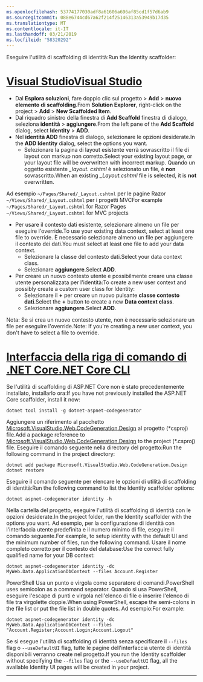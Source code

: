 ```yaml
---
ms.openlocfilehash: 53774177030adf8a61606a696af85cd1f57d6ab9
ms.sourcegitcommit: 088e6744cd67a62f214f25146313a53949b17d35
ms.translationtype: MT
ms.contentlocale: it-IT
ms.lasthandoff: 03/21/2019
ms.locfileid: "58320292"
---
```

<span data-ttu-id="c1501-101">Eseguire l'utilità di scaffolding di identità:</span><span class="sxs-lookup"><span data-stu-id="c1501-101">Run the Identity scaffolder:</span></span>

# <a name="visual-studiotabvisual-studio"></a>[<span data-ttu-id="c1501-102">Visual Studio</span><span class="sxs-lookup"><span data-stu-id="c1501-102">Visual Studio</span></span>](#tab/visual-studio)

* <span data-ttu-id="c1501-103">Dal **Esplora soluzioni**, fare doppio clic sul progetto > **Add** > **nuovo elemento di scaffolding**.</span><span class="sxs-lookup"><span data-stu-id="c1501-103">From **Solution Explorer**, right-click on the project > **Add** > **New Scaffolded Item**.</span></span>
* <span data-ttu-id="c1501-104">Dal riquadro sinistro della finestra di **Add Scaffold** finestra di dialogo, seleziona **identità** > **aggiungere**.</span><span class="sxs-lookup"><span data-stu-id="c1501-104">From the left pane of the **Add Scaffold** dialog, select **Identity** > **ADD**.</span></span>
* <span data-ttu-id="c1501-105">Nel **identità ADD** finestra di dialogo, selezionare le opzioni desiderate.</span><span class="sxs-lookup"><span data-stu-id="c1501-105">In the **ADD Identity** dialog, select the options you want.</span></span>
  * <span data-ttu-id="c1501-106">Selezionare la pagina di layout esistente verrà sovrascritto il file di layout con markup non corretto.</span><span class="sxs-lookup"><span data-stu-id="c1501-106">Select your existing layout page, or your layout file will be overwritten with incorrect markup.</span></span> <span data-ttu-id="c1501-107">Quando un oggetto esistente  *\_layout. cshtml* è selezionato un file, è **non** sovrascritto.</span><span class="sxs-lookup"><span data-stu-id="c1501-107">When an existing *\_Layout.cshtml* file is selected, it is **not** overwritten.</span></span>

 <span data-ttu-id="c1501-108">Ad esempio `~/Pages/Shared/_Layout.cshtml` per le pagine Razor `~/Views/Shared/_Layout.cshtml` per i progetti MVC</span><span class="sxs-lookup"><span data-stu-id="c1501-108">For example `~/Pages/Shared/_Layout.cshtml` for Razor Pages `~/Views/Shared/_Layout.cshtml` for MVC projects</span></span>
* <span data-ttu-id="c1501-109">Per usare il contesto dati esistente, selezionare almeno un file per eseguire l'override.</span><span class="sxs-lookup"><span data-stu-id="c1501-109">To use your existing data context, select at least one file to override.</span></span> <span data-ttu-id="c1501-110">È necessario selezionare almeno un file per aggiungere il contesto dei dati.</span><span class="sxs-lookup"><span data-stu-id="c1501-110">You must select at least one file to add your data context.</span></span>
  * <span data-ttu-id="c1501-111">Selezionare la classe del contesto dati.</span><span class="sxs-lookup"><span data-stu-id="c1501-111">Select your data context class.</span></span>
  * <span data-ttu-id="c1501-112">Selezionare **aggiungere**.</span><span class="sxs-lookup"><span data-stu-id="c1501-112">Select **ADD**.</span></span>
* <span data-ttu-id="c1501-113">Per creare un nuovo contesto utente e possibilmente creare una classe utente personalizzata per l'identità:</span><span class="sxs-lookup"><span data-stu-id="c1501-113">To create a new user context and possibly create a custom user class for Identity:</span></span>
  * <span data-ttu-id="c1501-114">Selezionare il **+** per creare un nuovo pulsante **classe contesto dati**.</span><span class="sxs-lookup"><span data-stu-id="c1501-114">Select the **+** button to create a new **Data context class**.</span></span>
  * <span data-ttu-id="c1501-115">Selezionare **aggiungere**.</span><span class="sxs-lookup"><span data-stu-id="c1501-115">Select **ADD**.</span></span>

<span data-ttu-id="c1501-116">Nota: Se si crea un nuovo contesto utente, non è necessario selezionare un file per eseguire l'override.</span><span class="sxs-lookup"><span data-stu-id="c1501-116">Note: If you're creating a new user context, you don't have to select a file to override.</span></span>

# <a name="net-core-clitabnetcore-cli"></a>[<span data-ttu-id="c1501-117">Interfaccia della riga di comando di .NET Core</span><span class="sxs-lookup"><span data-stu-id="c1501-117">.NET Core CLI</span></span>](#tab/netcore-cli)

<span data-ttu-id="c1501-118">Se l'utilità di scaffolding di ASP.NET Core non è stato precedentemente installato, installarlo ora:</span><span class="sxs-lookup"><span data-stu-id="c1501-118">If you have not previously installed the ASP.NET Core scaffolder, install it now:</span></span>

```console
dotnet tool install -g dotnet-aspnet-codegenerator
```

<span data-ttu-id="c1501-119">Aggiungere un riferimento al pacchetto [Microsoft.VisualStudio.Web.CodeGeneration.Design](https://www.nuget.org/packages/Microsoft.VisualStudio.Web.CodeGeneration.Design/) al progetto (\*csproj) file.</span><span class="sxs-lookup"><span data-stu-id="c1501-119">Add a package reference to [Microsoft.VisualStudio.Web.CodeGeneration.Design](https://www.nuget.org/packages/Microsoft.VisualStudio.Web.CodeGeneration.Design/) to the project (\*.csproj) file.</span></span> <span data-ttu-id="c1501-120">Eseguire il comando seguente nella directory del progetto:</span><span class="sxs-lookup"><span data-stu-id="c1501-120">Run the following command in the project directory:</span></span>

```console
dotnet add package Microsoft.VisualStudio.Web.CodeGeneration.Design
dotnet restore
```

<span data-ttu-id="c1501-121">Eseguire il comando seguente per elencare le opzioni di utilità di scaffolding di identità:</span><span class="sxs-lookup"><span data-stu-id="c1501-121">Run the following command to list the Identity scaffolder options:</span></span>

```console
dotnet aspnet-codegenerator identity -h
```

<span data-ttu-id="c1501-122">Nella cartella del progetto, eseguire l'utilità di scaffolding di identità con le opzioni desiderate.</span><span class="sxs-lookup"><span data-stu-id="c1501-122">In the project folder, run the Identity scaffolder with the options you want.</span></span> <span data-ttu-id="c1501-123">Ad esempio, per la configurazione di identità con l'interfaccia utente predefinita e il numero minimo di file, eseguire il comando seguente.</span><span class="sxs-lookup"><span data-stu-id="c1501-123">For example, to setup identity with the default UI and the minimum number of files, run the following command.</span></span> <span data-ttu-id="c1501-124">Usare il nome completo corretto per il contesto del database:</span><span class="sxs-lookup"><span data-stu-id="c1501-124">Use the correct fully qualified name for your DB context:</span></span>

```console
dotnet aspnet-codegenerator identity -dc MyWeb.Data.ApplicationDbContext --files Account.Register
```

<span data-ttu-id="c1501-125">PowerShell Usa un punto e virgola come separatore di comandi.</span><span class="sxs-lookup"><span data-stu-id="c1501-125">PowerShell uses semicolon as a command separator.</span></span> <span data-ttu-id="c1501-126">Quando si usa PowerShell, eseguire l'escape di punti e virgola nell'elenco di file o inserire l'elenco di file tra virgolette doppie.</span><span class="sxs-lookup"><span data-stu-id="c1501-126">When using PowerShell, escape the semi-colons in the file list or put the file list in double quotes.</span></span> <span data-ttu-id="c1501-127">Ad esempio:</span><span class="sxs-lookup"><span data-stu-id="c1501-127">For example:</span></span>

```console
dotnet aspnet-codegenerator identity -dc MyWeb.Data.ApplicationDbContext --files "Account.Register;Account.Login;Account.Logout"
```

<span data-ttu-id="c1501-128">Se si esegue l'utilità di scaffolding di identità senza specificare il `--files` flag o `--useDefaultUI` flag, tutte le pagine dell'interfaccia utente di identità disponibili verranno create nel progetto.</span><span class="sxs-lookup"><span data-stu-id="c1501-128">If you run the Identity scaffolder without specifying the `--files` flag or the `--useDefaultUI` flag, all the available Identity UI pages will be created in your project.</span></span>

---
